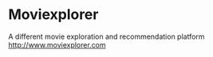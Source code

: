 # Moviexplorer
A different movie exploration and recommendation platform http://www.moviexplorer.com
